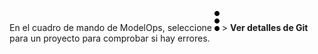 En el cuadro de mando de ModelOps, seleccione ![kebab menu](Images/zsz1597101912145.svg) > **Ver detalles de Git** para un proyecto para comprobar si hay errores.

